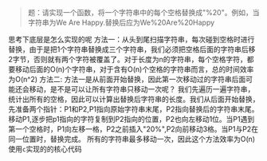 > ​题：请实现一个函数，将一个字符串中的每个空格替换成"%20"。例如，当字符串为We Are Happy.替换后应为We%20Are%20Happy

思考下底层是怎么实现的呢
方法一：从头到尾扫描字符串，每次碰到空格时进行替换，由于是把1个字符串替换成三个字符串，我们必须把空格后面的字符串后移2字节，否则就有两个字符被覆盖了。对于长度为n的字符串，每个空格字符，都要移动后面的O(n)个字符串，对于含有O(n)个空格的字符串而言，总的时间效率为O(n^2)
方法二: 方法一是从前面开始替换，因此第一次移动过的字符串后面可能还会移动，是不是可以让所有字符串只移动一次呢？
我们先遍历一遍字符串，统计出所有的空格，因此可以计算出替换后字符串的长度。我们从后面开始替换，先准备两个指针：P1和P2,P1指向原始字符串末尾，P2指向替换后的字符串末尾。移动P1,逐步把p1指向的字符复制到P2指向的位置，P2也向左移动1位。当P1遇到第一个空格时，P1向左移一格，P2之前插入"20%",P2向前移动3格。当P1与P2在同一位置时，替换完成。
所有的字符串最多移动一次，因此这个方法效率为O(n)
使用`c`实现的的核心代码















